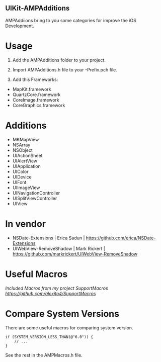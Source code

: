 ## UIKit-AMPAdditions

AMPAddiions bring to you some categories for improve the iOS Development.

# Usage

1. Add the AMPAdditions folder to your project.

2. Import AMPAdditions.h file to your -Prefix.pch file.

3. Add this Frameworks:

- MapKit.framework
- QuartzCore.framework
- CoreImage.framework
- CoreGraphics.framework

# Additions

- MKMapView
- NSArray
- NSObject
- UIActionSheet
- UIAlertView
- UIApplication
- UIColor
- UIDevice
- UIFont
- UIImageView
- UINavigationController
- UISplitViewController
- UIView


# In vendor

- NSDate-Extensions | Erica Sadun | https://github.com/erica/NSDate-Extensions
- UIWebView-RemoveShadow | Mark Rickert | https://github.com/markrickert/UIWebView-RemoveShadow


# Useful Macros
*Included Macros from my project SupportMacros https://github.com/alexito4/SupportMacros*

# Compare System Versions
There are some useful macros for comparing system version.

    if (SYSTEM_VERSION_LESS_THAN(@"6.0")) {
        // ...
    }

See the rest in the AMPMacros.h file.
